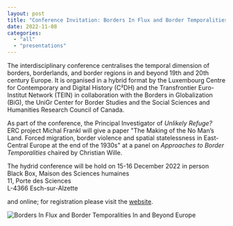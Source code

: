 ```yaml
---
layout: post
title: "Conference Invitation: Borders In Flux and Border Temporalities In and Beyond Europe"
date: 2022-11-08
categories: 
  - "all"
  - "presentations"
---
```


The interdisciplinary conference centralises the temporal dimension of borders, borderlands, and border regions in and beyond 19th and 20th century Europe. It is organised in a hybrid format by the Luxembourg Centre for Contemporary and Digital History (C²DH) and the Transfrontier Euro-Institut Network (TEIN) in collaboration with the Borders in Globalization (BiG), the UniGr Center for Border Studies and the Social Sciences and Humanities Research Council of Canada.

As part of the conference, the Principal Investigator of _Unlikely Refuge?_ ERC project Michal Frankl will give a paper "The Making of the No Man’s Land. Forced migration, border violence and spatial statelessness in East-Central Europe at the end of the 1930s" at a panel on _Approaches to Border Temporalities_ chaired by Christian Wille.

The hydrid conference will be hold on 15-16 December 2022 in person  
Black Box, Maison des Sciences humaines  
11, Porte des Sciences  
L-4366 Esch-sur-Alzette

and online; for registration please visit the [website](https://www.c2dh.uni.lu/events/borders-flux-and-border-temporalities-and-beyond-europe).

![Borders In Flux and Border Temporalities In and Beyond Europe](/assets/images/border_conf_eventposter_web.png)

